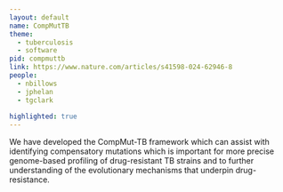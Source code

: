 ```yaml
---
layout: default
name: CompMutTB
theme: 
  - tuberculosis
  - software
pid: compmuttb
link: https://www.nature.com/articles/s41598-024-62946-8
people:
  - nbillows
  - jphelan
  - tgclark
  
highlighted: true
---
```


We have developed the CompMut-TB framework which can assist with identifying compensatory mutations which is important for more precise genome-based profiling of drug-resistant TB strains and to further understanding of the evolutionary mechanisms that underpin drug-resistance.